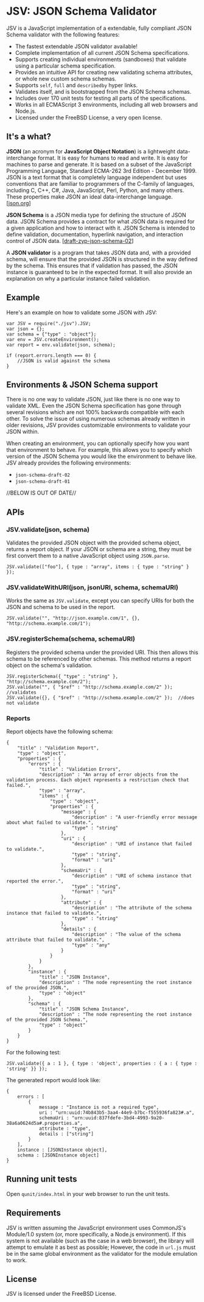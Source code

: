 JSV: JSON Schema Validator
==========================

JSV is a JavaScript implementation of a extendable, fully compliant JSON Schema validator with the following features:

* The fastest extendable JSON validator available!
* Complete implementation of all current JSON Schema specifications.
* Supports creating individual environments (sandboxes) that validate using a particular schema specification.
* Provides an intuitive API for creating new validating schema attributes, or whole new custom schema schemas.
* Supports `self`, `full` and `describedby` hyper links.
* Validates itself, and is bootstrapped from the JSON Schema schemas.
* Includes over 170 unit tests for testing all parts of the specifications.
* Works in all ECMAScript 3 environments, including all web browsers and Node.js.
* Licensed under the FreeBSD License, a very open license.

## It's a what?

**JSON** (an acronym for **JavaScript Object Notation**) is a lightweight data-interchange format. It is easy for humans to read and write. It is easy for machines to parse and generate. It is based on a subset of the JavaScript Programming Language, Standard ECMA-262 3rd Edition - December 1999. JSON is a text format that is completely language independent but uses conventions that are familiar to programmers of the C-family of languages, including C, C++, C#, Java, JavaScript, Perl, Python, and many others. These properties make JSON an ideal data-interchange language. \[[json.org](http://json.org)\]

**JSON Schema** is a JSON media type for defining the structure of JSON data.  JSON Schema provides a contract for what JSON data is required for a given application and how to interact with it.  JSON Schema is intended to define validation, documentation, hyperlink navigation, and interaction control of JSON data. \[[draft-zyp-json-schema-02](http://tools.ietf.org/html/draft-zyp-json-schema-02)\]

A **JSON validator** is a program that takes JSON data and, with a provided schema, will ensure that the provided JSON is structured in the way defined by the schema. This ensures that if validation has passed, the JSON instance is guaranteed to be in the expected format. It will also provide an explanation on why a particular instance failed validation.

## Example

Here's an example on how to validate some JSON with JSV:

	var JSV = require("./jsv").JSV;
	var json = {};
	var schema = {"type" : "object"};
	var env = JSV.createEnvironment();
	var report = env.validate(json, schema);
	
	if (report.errors.length === 0) {
		//JSON is valid against the schema
	}

## Environments & JSON Schema support

There is no one way to validate JSON, just like there is no one way to validate XML. Even the JSON Schema specification has gone through several revisions which are not 100% backwards compatible with each other. To solve the issue of using numerous schemas already written in older revisions, JSV provides customizable environments to validate your JSON within. 

When creating an environment, you can optionally specify how you want that environment to behave. For example, this allows you to specify which version of the JSON Schema you would like the environment to behave like. JSV already provides the following environments:

*	`json-schema-draft-02`
*	`json-schema-draft-01`

//BELOW IS OUT OF DATE//

## APIs

### JSV.validate(json, schema)

Validates the provided JSON object with the provided schema object, returns a report object.
If your JSON or schema are a string, they must be first convert them to a native JavaScript object
using `JSON.parse`.

	JSV.validate(["foo"], { type : "array", items : { type : "string" } });

### JSV.validateWithURI(json, jsonURI, schema, schemaURI)

Works the same as `JSV.validate`, except you can specify URIs for both the JSON and schema to be
used in the report.

	JSV.validate("", "http://json.example.com/1", {}, "http://schema.example.com/1");

### JSV.registerSchema(schema, schemaURI)

Registers the provided schema under the provided URI. This then allows this schema to be referenced
by other schemas. This method returns a report object on the schema's validation.

	JSV.registerSchema({ "type" : "string" }, "http://schema.example.com/2");
	JSV.validate("", { "$ref" : "http://schema.example.com/2" });  //validates
	JSV.validate({}, { "$ref" : "http://schema.example.com/2" });  //does not validate

### Reports

Report objects have the following schema:

	{
		"title" : "Validation Report",
		"type" : "object",
		"properties" : {
			"errors" : {
				"title" : "Validation Errors",
				"description" : "An array of error objects from the validation process. Each object represents a restriction check that failed.",
				"type" : "array",
				"items" : {
					"type" : "object",
					"properties" : {
						"message" : {
							"description" : "A user-friendly error message about what failed to validate.",
							"type" : "string"
						},
						"uri" : {
							"description" : "URI of instance that failed to validate.",
							"type" : "string",
							"format" : "uri"
						},
						"schemaUri" : {
							"description" : "URI of schema instance that reported the error.",
							"type" : "string",
							"format" : "uri"
						},
						"attribute" : {
							"description" : "The attribute of the schema instance that failed to validate.",
							"type" : "string"
						},
						"details" : {
							"description" : "The value of the schema attribute that failed to validate.",
							"type" : "any"
						}
					}
				}
			},
			"instance" : {
				"title" : "JSON Instance",
				"description" : "The node representing the root instance of the provided JSON.",
				"type" : "object"
			},
			"schema" : {
				"title" : "JSON Schema Instance",
				"description" : "The node representing the root instance of the provided JSON Schema.",
				"type" : "object"
			}
		}
	}

For the following test:

	JSV.validate({ a : 1 }, { type : 'object', properties : { a : { type : 'string' }} });

The generated report would look like:

	{
		errors : [
			{
				message : "Instance is not a required type",
				uri : "urn:uuid:74b843b5-3aa4-44e9-b7bc-f555936fa823#.a",
				schemaUri : "urn:uuid:837fdefe-3bd4-4993-9a20-38a6a0624d5a#.properties.a",
				attribute : "type",
				details : ["string"]
			}
		],
		instance : [JSONInstance object],
		schema : [JSONInstance object]
	}

## Running unit tests

Open `qunit/index.html` in your web browser to run the unit tests.

## Requirements

JSV is written assuming the JavaScript environment uses CommonJS's Module/1.0 system (or, more specifically, a Node.js environment).
If this system is not available (such as the case in a web browser), the library will attempt to emulate it as best as possible;
However, the code in `url.js` must be in the same global environment as the validator for the module emulation to work. 

## License

JSV is licensed under the FreeBSD License. 